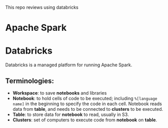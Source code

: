 This repo reviews using databricks

# Apache Spark



# Databricks

Databricks is a managed platform for running Apache Spark. 

## Terminologies:

 - **Workspace**: to save **notebooks** and libraries
 - **Notebook**: to hold cells of code to be executed; including `%[language name]` in the beginning to specify the code in each cell. 
 Notebook reads data from **table**, and needs to be connected to **clusters** to be executed.
 - **Table**: to store data for **notebook** to read, usually in S3.
 - **Clusters**: set of computers to execute code from **notebook** on **table**.
 



